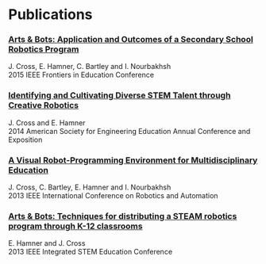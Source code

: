 # [](#header-1)Publications

### [](#header-3)[Arts & Bots: Application and Outcomes of a Secondary School Robotics Program](http://ieeexplore.ieee.org/xpl/articleDetails.jsp?arnumber=7344375)
J. Cross, E. Hamner, C. Bartley and I. Nourbakhsh<br>
2015 IEEE Frontiers in Education Conference

### [](#header-3)[Identifying and Cultivating Diverse STEM Talent through Creative Robotics](http://www.asee.org/public/conferences/32/papers/10169/view)
J. Cross and E. Hamner<br>
2014 American Society for Engineering Education Annual Conference and Exposition

### [](#header-3)[A Visual Robot-Programming Environment for Multidisciplinary Education](http://ieeexplore.ieee.org/xpls/abs_all.jsp?arnumber=6630613)
J. Cross, C. Bartley, E. Hamner and I. Nourbakhsh<br>
2013 IEEE International Conference on Robotics and Automation

### [](#header-3)[Arts & Bots: Techniques for distributing a STEAM robotics program through K-12 classrooms](http://ieeexplore.ieee.org/xpl/articleDetails.jsp?arnumber=6525207)
E. Hamner and J. Cross<br>
2013 IEEE Integrated STEM Education Conference
